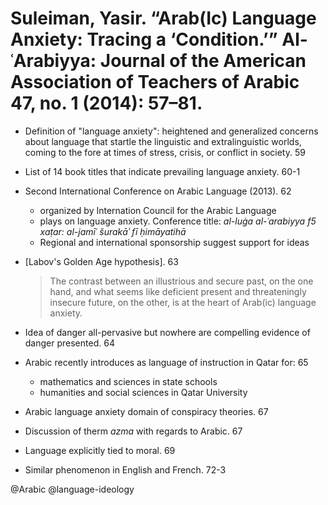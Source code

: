 # Suleiman, Yasir. “Arab(Ic) Language Anxiety: Tracing a ‘Condition.’” Al-ʿArabiyya: Journal of the American Association of Teachers of Arabic 47, no. 1 (2014): 57–81.

- Definition of "language anxiety": heightened and generalized concerns about language that startle the linguistic and extralinguistic worlds, coming to the fore at times of stress, crisis, or conflict in society. 59

- List of 14 book titles that indicate prevailing language anxiety. 60-1

- Second International Conference on Arabic Language (2013). 62
  - organized by Internation Council for the Arabic Language
  - plays on language anxiety. Conference title: *al-luġa al-ʿarabiyya f5 xaṭar: al-jamīʿ šurakāʾ fī ḥimāyatihā*
  - Regional and international sponsorship suggest support for ideas

- [Labov's Golden Age hypothesis]. 63

  > The contrast between an illustrious and secure past, on the one hand, and what seems like deficient present and threateningly insecure future, on the other, is at the heart of Arab(ic) language anxiety.

- Idea of danger all-pervasive but nowhere are compelling evidence of danger presented. 64

- Arabic recently introduces as language of instruction in Qatar for: 65
  - mathematics and sciences in state schools
  - humanities and social sciences in Qatar University

- Arabic language anxiety domain of conspiracy theories. 67

- Discussion of therm *azma* with regards to Arabic. 67

- Language explicitly tied to moral. 69

- Similar phenomenon in English and French. 72-3

@Arabic
@language-ideology
